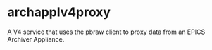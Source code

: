 # archapplv4proxy
A V4 service that uses the pbraw client to proxy data from an EPICS Archiver Appliance. 



